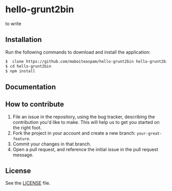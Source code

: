 # hello-grunt2bin
to write

## Installation
Run the following commands to download and install the application:

```sh
$  clone https://github.com/maboiteaspam/hello-grunt2bin hello-grunt2bin
$ cd hello-grunt2bin
$ npm install
```

## Documentation




## How to contribute

1. File an issue in the repository, using the bug tracker, describing the
   contribution you'd like to make. This will help us to get you started on the
   right foot.
2. Fork the project in your account and create a new branch:
   `your-great-feature`.
3. Commit your changes in that branch.
4. Open a pull request, and reference the initial issue in the pull request
   message.

## License
See the [LICENSE](./LICENSE) file.
